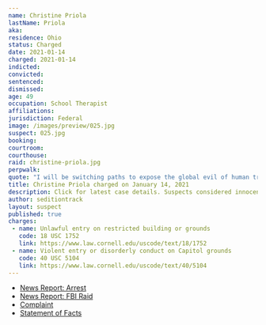 ```yaml
---
name: Christine Priola
lastName: Priola
aka:
residence: Ohio
status: Charged
date: 2021-01-14
charged: 2021-01-14
indicted:
convicted: 
sentenced: 
dismissed: 
age: 49
occupation: School Therapist
affiliations:
jurisdiction: Federal
image: /images/preview/025.jpg
suspect: 025.jpg
booking:
courtroom:
courthouse:
raid: christine-priola.jpg
perpwalk:
quote: "I will be switching paths to expose the global evil of human trafficking and pedophilia, including in our government agencies and children’s services agencies."
title: Christine Priola charged on January 14, 2021
description: Click for latest case details. Suspects considered innocent until proven guilty.
author: seditiontrack
layout: suspect
published: true
charges:
 - name: Unlawful entry on restricted building or grounds
   code: 18 USC 1752
   link: https://www.law.cornell.edu/uscode/text/18/1752
 - name: Violent entry or disorderly conduct on Capitol grounds
   code: 40 USC 5104
   link: https://www.law.cornell.edu/uscode/text/40/5104
---
```

- [News Report: Arrest](https://www.cleveland.com/crime/2021/01/former-cleveland-schools-therapist-arrested-on-federal-charges-involving-attack-at-us-capitol.html)
- [News Report: FBI Raid](https://www.cleveland.com/metro/2021/01/fbi-searches-former-cleveland-schools-employees-house-after-accusations-that-she-participated-in-us-capitol-riot.html)
- [Complaint](https://www.justice.gov/opa/page/file/1354421/download)
- [Statement of Facts](https://www.justice.gov/opa/page/file/1355526/download)
